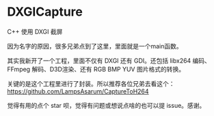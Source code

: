 # DXGICapture

C++ 使用 DXGI 截屏

因为名字的原因，很多兄弟点到了这里，里面就是一个main函数。

其实我新开了一个工程，里面不仅有 DXGI 还有 GDI。还包括 libx264 编码、FFmpeg 解码、D3D渲染、还有 RGB BMP YUV 图片格式的转换。

关键的是这个工程里进行了封装。所以推荐各位兄弟去看这个：https://github.com/LampsAsarum/CaptureToH264

觉得有用的点个 star 呗，觉得有问题或想说点啥的也可以提 issue。感谢。